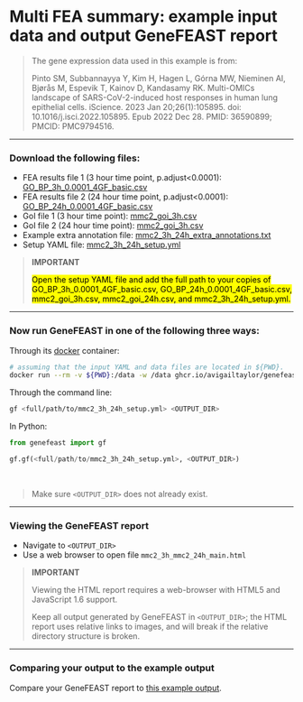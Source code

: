 # Multi FEA summary: example input data and output GeneFEAST report

> The gene expression data used in this example is from: 
>
> Pinto SM, Subbannayya Y, Kim H, Hagen L, Górna MW, Nieminen AI, Bjørås M, Espevik T, Kainov D, Kandasamy RK. Multi-OMICs landscape of SARS-CoV-2-induced host responses in human lung epithelial cells. iScience. 2023 Jan 20;26(1):105895. doi: 10.1016/j.isci.2022.105895. Epub 2022 Dec 28. PMID: 36590899; PMCID: PMC9794516.

---
### Download the following files:

- FEA results file 1 (3 hour time point, p.adjust<0.0001): [GO_BP_3h_0.0001_4GF_basic.csv](https://avigailtaylor.github.io/GeneFEAST/GO_BP_3h_0.0001_4GF_basic.csv)
- FEA results file 2 (24 hour time point, p.adjust<0.0001): [GO_BP_24h_0.0001_4GF_basic.csv](https://avigailtaylor.github.io/GeneFEAST/GO_BP_24h_0.0001_4GF_basic.csv)
- GoI file 1 (3 hour time point): [mmc2_goi_3h.csv](https://avigailtaylor.github.io/GeneFEAST/mmc2_goi_3h.csv)
- GoI file 2 (24 hour time point): [mmc2_goi_3h.csv](https://avigailtaylor.github.io/GeneFEAST/mmc2_goi_24h.csv)
- Example extra annotation file: [mmc2_3h_24h_extra_annotations.txt](https://avigailtaylor.github.io/GeneFEAST/mmc2_3h_24h_extra_annotations.txt)
- Setup YAML file: [mmc2_3h_24h_setup.yml](https://avigailtaylor.github.io/GeneFEAST/mmc2_3h_24h_setup.yml)
  
> **IMPORTANT**
> 
> <mark>Open the setup YAML file and add the full path to your copies of GO_BP_3h_0.0001_4GF_basic.csv, GO_BP_24h_0.0001_4GF_basic.csv, mmc2_goi_3h.csv, mmc2_goi_24h.csv, and mmc2_3h_24h_setup.yml.</mark>

---
### Now run GeneFEAST in one of the following three ways:

Through its [docker](https://docs.docker.com/get-docker/) container:

```bash
# assuming that the input YAML and data files are located in ${PWD}.
docker run --rm -v ${PWD}:/data -w /data ghcr.io/avigailtaylor/genefeast gf mmc2_3h_24h_setup.yml <OUTPUT_DIR>
```

Through the command line:

```bash
gf <full/path/to/mmc2_3h_24h_setup.yml> <OUTPUT_DIR>
```

In Python:

```python
from genefeast import gf

gf.gf(<full/path/to/mmc2_3h_24h_setup.yml>, <OUTPUT_DIR>)
```

<br>

> Make sure `<OUTPUT_DIR>` does not already exist.

---

### Viewing the GeneFEAST report

- Navigate to `<OUTPUT_DIR>`
- Use a web browser to open file `mmc2_3h_mmc2_24h_main.html`

> **IMPORTANT**
> 
> Viewing the HTML report requires a web-browser with HTML5 and JavaScript 1.6 support.
>
> Keep all output generated by GeneFEAST in `<OUTPUT_DIR>`; the HTML report uses relative links to images, and will break if the relative directory structure is broken.

---

### Comparing your output to the example output

Compare your GeneFEAST report to [this example output](https://avigailtaylor.github.io/GeneFEAST/mmc2_3h_24h_output.tar.gz).
